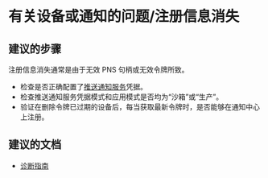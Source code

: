 <properties
    pageTitle="有关设备或通知的问题/注册信息消失"
    description="有关设备或通知的问题/注册信息消失"
    service="microsoft.notificationhubs"
    authors="faridabharmal"
    displayOrder=""
    selfHelpType="generic"
    resource="namespaces"
    resourceTags="notificationHubs"
    productPesIds="15973"
    supportTopicIds="32565574"
    cloudEnvironments="public"
/>


# <a name="issues-with-devices-or-notificationsregistration-disappears"></a>有关设备或通知的问题/注册信息消失

## <a name="recommended-steps"></a>**建议的步骤**
注册信息消失通常是由于无效 PNS 句柄或无效令牌所致。<br>

* 检查是否正确配置了[推送通知服务](data-blade:Microsoft_Azure_NotificationHubs.NotificationHubServices)凭据。<br>
* 检查推送通知服务凭据模式和应用模式是否均为“沙箱”或“生产”。<br>
* 验证在删除令牌已过期的设备后，每当获取最新令牌时，是否能够在通知中心上注册。<br>

## <a name="recommended-documents"></a>**建议的文档**
* [诊断指南](http://go.microsoft.com/fwlink/?LinkID=824681)<br>


<!--HONumber=Jan17_HO2-->


